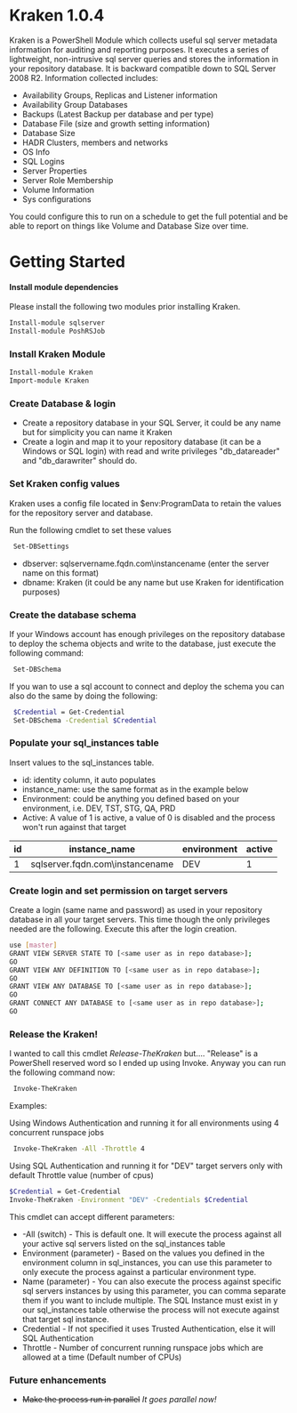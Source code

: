 # Kraken 1.0.4

Kraken is a PowerShell Module which collects useful sql server metadata information for auditing and reporting purposes. It executes a series of lightweight, non-intrusive sql server queries and stores the information in your repository database. It is backward compatible down to SQL Server 2008 R2. Information collected includes:

  - Availability Groups, Replicas and Listener information
  - Availability Group Databases
  - Backups (Latest Backup per database and per type)
  - Database File (size and growth setting information)
  - Database Size
  - HADR Clusters, members and networks
  - OS Info
  - SQL Logins
  - Server Properties
  - Server Role Membership
  - Volume Information
  - Sys configurations
 
You could configure this to run on a schedule to get the full potential and be able to report on things like Volume and Database Size over time.

# Getting Started
 
#### Install module dependencies

Please install the following two modules prior installing Kraken.

```sh
Install-module sqlserver
Install-module PoshRSJob
```

### Install Kraken Module

```sh
Install-module Kraken
Import-module Kraken
```

### Create Database & login

  - Create a repository database in your SQL Server, it could be any name but for simplicity you can name it Kraken
  - Create a login and map it to your repository database (it can be a Windows or SQL login) with read and write privileges "db_datareader" and "db_darawriter" should do. 

### Set Kraken config values

Kraken uses a config file located in $env:ProgramData to retain the values for the repository server and database.

Run the following cmdlet to set these values

```sh
 Set-DBSettings
```

- dbserver: sqlservername.fqdn.com\instancename (enter the server name on this format)
- dbname: Kraken (it could be any name but use Kraken for identification purposes)

### Create the database schema

If your Windows account has enough privileges on the repository database to deploy the schema objects and write to the database, just execute the following command:

```sh
 Set-DBSchema
```

If you wan to use a sql account to connect and deploy the schema you can also do the same by doing the following:

```sh
 $Credential = Get-Credential
 Set-DBSchema -Credential $Credential
```

### Populate your sql_instances table

Insert values to the sql_instances table.

- id: identity column, it auto populates
- instance_name: use the same format as in the example below
- Environment: could be anything you defined based on your environment, i.e. DEV, TST, STG, QA, PRD
- Active: A value of 1 is active, a value of 0 is disabled and the process won't run against that target

| id | instance_name | environment | active |
| ------ | ------ |------ | ------ |
| 1 | sqlserver.fqdn.com\instancename | DEV | 1

### Create login and set permission on target servers

Create a login (same name and password) as used in your repository database in all your target servers. This time though the only privileges needed are the following. Execute this after the login creation.

```sh
use [master]
GRANT VIEW SERVER STATE TO [<same user as in repo database>];
GO
GRANT VIEW ANY DEFINITION TO [<same user as in repo database>];
GO
GRANT VIEW ANY DATABASE TO [<same user as in repo database>];
GO
GRANT CONNECT ANY DATABASE to [<same user as in repo database>];
GO 
```

### Release the Kraken!

I wanted to call this cmdlet *Release-TheKraken* but.... "Release" is a PowerShell reserved word so I ended up using Invoke. Anyway you can run the following command now:

```sh
 Invoke-TheKraken
```
Examples:

Using Windows Authentication and running it for all environments using 4 concurrent runspace jobs

```sh
 Invoke-TheKraken -All -Throttle 4
```

Using SQL Authentication and running it for "DEV" target servers only with default Throttle value (number of cpus)
```sh
$Credential = Get-Credential
Invoke-TheKraken -Environment "DEV" -Credentials $Credential
```

This cmdlet can accept different parameters:

- -All (switch) - This is default one. It will execute the process against all your active sql servers listed on the sql_instances table
- Environment (parameter) - Based on the values you defined in the environment column in sql_instances, you can use this parameter to only execute the process against a particular environment type. 
- Name (parameter) - You can also execute the process against specific sql servers instances by using this parameter, you can comma separate them if you want to include multiple. The SQL Instance must exist in y our sql_instances table otherwise the process will not execute against that target sql instance.
- Credential - If not specified it uses Trusted Authentication, else it will SQL Authentication
- Throttle - Number of concurrent running runspace jobs which are allowed at a time (Default number of CPUs)

### Future enhancements

 - ~~Make the process run in parallel~~ *It goes parallel now!*
